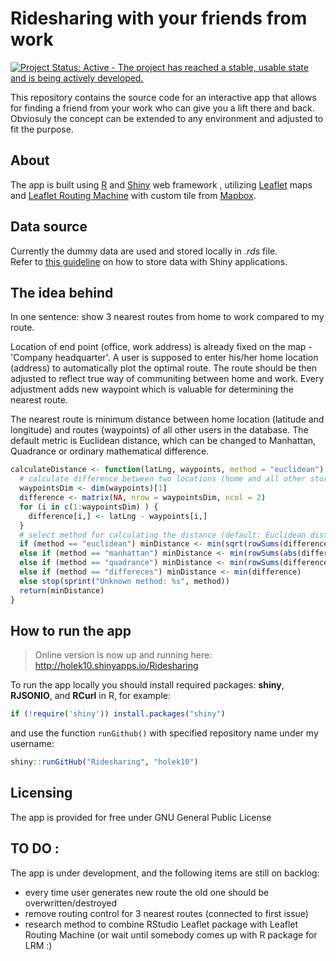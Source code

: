 # Ridesharing with your friends from work

[![Project Status: Active - The project has reached a stable, usable state and is being actively developed.](http://www.repostatus.org/badges/latest/active.svg)](http://www.repostatus.org/#active)

This repository contains the source code for an interactive app that allows for finding a friend from your work who can give you a lift there and back. Obviosuly the concept can be extended to any environment and adjusted to fit the purpose.

## About
The app is built using [R](http://www.r-project.org) and [Shiny](http://shiny.rstudio.com) web framework , utilizing [Leaflet](http://www.leafletjs.com) maps and [Leaflet Routing Machine](http://www.liedman.net/leaflet-routing-machine/) with custom tile from [Mapbox](http://www.mapbox.com).

## Data source
Currently the dummy data are used and stored locally in *.rds* file.  
Refer to [this guideline](http://deanattali.com/blog/shiny-persistent-data-storage/) on how to store data with Shiny applications. 

## The idea behind
In one sentence: show 3 nearest routes from home to work compared to my route.  

Location of end point (office, work address) is already fixed on the map - 'Company headquarter'. A user is supposed to enter his/her home location (address) to automatically plot the optimal route. The route should be then adjusted to reflect true way of communiting between home and work.  Every adjustment adds new waypoint which is valuable for determining the nearest route. 

The nearest route is minimum distance between home location (latitude and longitude) and routes (waypoints) of all other users in the database. The default metric is Euclidean distance, which can be changed to Manhattan, Quadrance or ordinary mathematical difference.
```R
calculateDistance <- function(latLng, waypoints, method = "euclidean") {
  # calculate difference between two locations (home and all other stored route waypoints)
  waypointsDim <- dim(waypoints)[1]
  difference <- matrix(NA, nrow = waypointsDim, ncol = 2)
  for (i in c(1:waypointsDim) ) {
    difference[i,] <- latLng - waypoints[i,]
  }
  # select method for calculating the distance (default: Euclidean distance)
  if (method == "euclidean") minDistance <- min(sqrt(rowSums(difference^2)))
  else if (method == "manhattan") minDistance <- min(rowSums(abs(difference)))
  else if (method == "quadrance") minDistance <- min(rowSums(difference^2))
  else if (method == "differeces") minDistance <- min(difference) 
  else stop(sprint("Unknown method: %s", method))
  return(minDistance)
}
```
## How to run the app
> Online version is now up and running here: http://holek10.shinyapps.io/Ridesharing  

To run the app locally you should install required packages: **shiny**,  **RJSONIO**, and **RCurl** in R, for example: 
```R
if (!require('shiny')) install.packages("shiny")
```
and use the function `runGithub()` with specified repository name under my username:
```R
shiny::runGitHub("Ridesharing", "holek10")
```
## Licensing 
The app is provided for free under GNU General Public License

## TO DO :
The app is under development, and the following items are still on backlog:
- every time user generates new route the old one should be overwritten/destroyed
- remove routing control for 3 nearest routes (connected to first issue)
- research method to combine RStudio Leaflet package with Leaflet Routing Machine (or wait until somebody comes up with R package for LRM :) 
